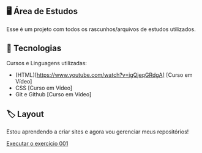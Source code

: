 ## 🖥️ Área de Estudos

 Esse é um projeto com todos os rascunhos/arquivos de estudos utilizados.

## 🚀 Tecnologias

 Cursos e Linguagens utilizadas:

 - (HTML)[https://www.youtube.com/watch?v=jgQjeqGRdgA] [Curso em Vídeo]
 - CSS [Curso em Vídeo]
 - Git e Github [Curso em Vídeo]

## 🏷️ Layout 

Estou aprendendo a criar sites e agora vou gerenciar meus repositórios!

<a href="https://vini3h.github.io/html-css/exercicios/ex001/index.html">Executar o exercício 001 </a>

<!--<p align="center">
  <img src=".github/preview.png" alt="Demonstração do projeto" width="100%" />
</p>
-->